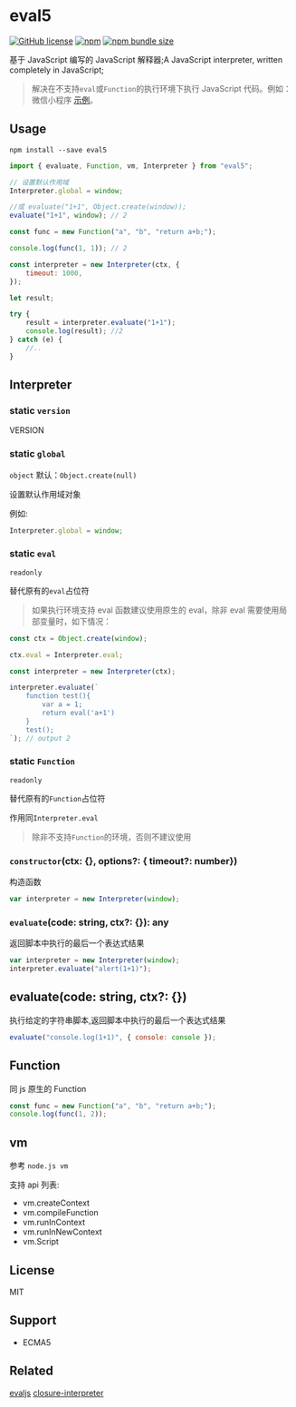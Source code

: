 # eval5

[![GitHub license](https://img.shields.io/badge/license-MIT-blue.svg)](https://github.com/bplok20010/eval5/blob/master/LICENSE)
[![npm](https://img.shields.io/npm/v/eval5)](https://www.npmjs.com/package/eval5)
[![npm bundle size](https://img.shields.io/bundlephobia/min/eval5)](https://raw.githubusercontent.com/bplok20010/eval5/master/umd/eval5.min.js)

基于 JavaScript 编写的 JavaScript 解释器;A JavaScript interpreter, written completely in JavaScript;

> 解决在不支持`eval`或`Function`的执行环境下执行 JavaScript 代码。例如：微信小程序 [示例](https://github.com/bplok20010/eval5-wx-demo)。

## Usage

`npm install --save eval5`

```javascript
import { evaluate, Function, vm, Interpreter } from "eval5";

// 设置默认作用域
Interpreter.global = window;

//或 evaluate("1+1", Object.create(window));
evaluate("1+1", window); // 2

const func = new Function("a", "b", "return a+b;");

console.log(func(1, 1)); // 2

const interpreter = new Interpreter(ctx, {
	timeout: 1000,
});

let result;

try {
	result = interpreter.evaluate("1+1");
	console.log(result); //2
} catch (e) {
	//..
}
```

## Interpreter

### static `version`

VERSION

### static `global`

`object` 默认：`Object.create(null)`

设置默认作用域对象

例如:

```javascript
Interpreter.global = window;
```

### static `eval`

`readonly`

替代原有的`eval`占位符

> 如果执行环境支持 eval 函数建议使用原生的 eval，除非 eval 需要使用局部变量时，如下情况：

```javascript
const ctx = Object.create(window);

ctx.eval = Interpreter.eval;

const interpreter = new Interpreter(ctx);

interpreter.evaluate(`
    function test(){
        var a = 1;
        return eval('a+1')
    }
    test();
`); // output 2
```

### static `Function`

`readonly`

替代原有的`Function`占位符

作用同`Interpreter.eval`

> 除非不支持`Function`的环境，否则不建议使用

### `constructor`(ctx: {}, options?: { timeout?: number})

构造函数

```javascript
var interpreter = new Interpreter(window);
```

### `evaluate`(code: string, ctx?: {}): any

返回脚本中执行的最后一个表达式结果

```javascript
var interpreter = new Interpreter(window);
interpreter.evaluate("alert(1+1)");
```

## evaluate(code: string, ctx?: {})

执行给定的字符串脚本,返回脚本中执行的最后一个表达式结果

```javascript
evaluate("console.log(1+1)", { console: console });
```

## Function

同 js 原生的 Function

```javascript
const func = new Function("a", "b", "return a+b;");
console.log(func(1, 2));
```

## vm

参考 `node.js vm`

支持 api 列表:

-   vm.createContext
-   vm.compileFunction
-   vm.runInContext
-   vm.runInNewContext
-   vm.Script

## License

MIT

## Support

-   ECMA5

## Related

[evaljs][]
[closure-interpreter][]

[evaljs]: https://github.com/marten-de-vries/evaljs
[closure-interpreter]: https://github.com/int3/closure-interpreter
